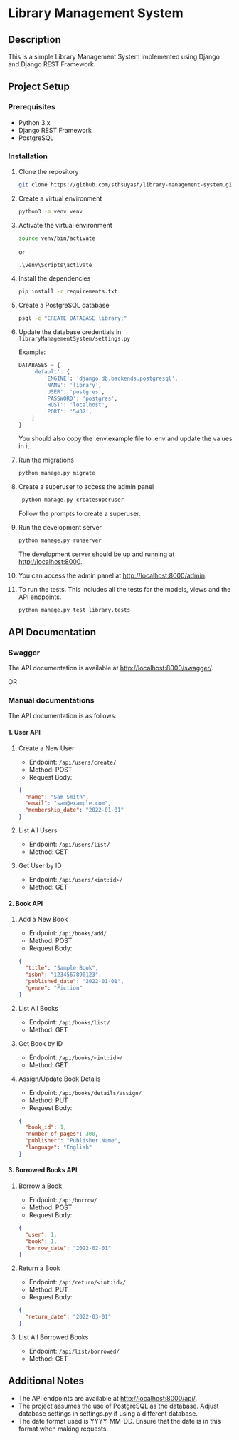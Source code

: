 # Library Management System

## Description

This is a simple Library Management System implemented using Django and Django REST Framework.

## Project Setup

### Prerequisites

- Python 3.x
- Django REST Framework
- PostgreSQL

### Installation

1. Clone the repository

   ```bash
   git clone https://github.com/sthsuyash/library-management-system.git library-management-system && cd library-management-system
   ```

2. Create a virtual environment

   ```bash
   python3 -m venv venv
   ```

3. Activate the virtual environment

   ```bash
   source venv/bin/activate
   ```

   or

   ```powershell
   .\venv\Scripts\activate
   ```

4. Install the dependencies

   ```bash
   pip install -r requirements.txt
   ```

5. Create a PostgreSQL database

   ```bash
   psql -c "CREATE DATABASE library;"
   ```

6. Update the database credentials in `libraryManagementSystem/settings.py`

   Example:

   ```python
   DATABASES = {
       'default': {
           'ENGINE': 'django.db.backends.postgresql',
           'NAME': 'library',
           'USER': 'postgres',
           'PASSWORD': 'postgres',
           'HOST': 'localhost',
           'PORT': '5432',
       }
   }
   ```

   You should also copy the .env.example file to .env and update the values in it.

7. Run the migrations

   ```bash
   python manage.py migrate
   ```

8. Create a superuser to access the admin panel

   ```bash
    python manage.py createsuperuser
   ```

   Follow the prompts to create a superuser.

9. Run the development server

   ```bash
   python manage.py runserver
   ```

   The development server should be up and running at [http://localhost:8000](http://localhost:8000).

10. You can access the admin panel at [http://localhost:8000/admin](http://localhost:8000/admin).

11. To run the tests. This includes all the tests for the models, views and the API endpoints.

    ```bash
    python manage.py test library.tests
    ```

## API Documentation

### Swagger

The API documentation is available at [http://localhost:8000/swagger/](http://localhost:8000/swagger/).

OR

### Manual documentations

The API documentation is as follows:

#### 1. User API

1. Create a New User

   - Endpoint: `/api/users/create/`
   - Method: POST
   - Request Body:

   ```json
   {
     "name": "Sam Smith",
     "email": "sam@example.com",
     "membership_date": "2022-01-01"
   }
   ```

2. List All Users

   - Endpoint: `/api/users/list/`
   - Method: GET

3. Get User by ID

   - Endpoint: `/api/users/<int:id>/`
   - Method: GET

#### 2. Book API

1. Add a New Book

   - Endpoint: `/api/books/add/`
   - Method: POST
   - Request Body:

   ```json
   {
     "title": "Sample Book",
     "isbn": "1234567890123",
     "published_date": "2022-01-01",
     "genre": "Fiction"
   }
   ```

2. List All Books

   - Endpoint: `/api/books/list/`
   - Method: GET

3. Get Book by ID

   - Endpoint: `/api/books/<int:id>/`
   - Method: GET

4. Assign/Update Book Details

   - Endpoint: `/api/books/details/assign/`
   - Method: PUT
   - Request Body:

   ```json
   {
     "book_id": 1,
     "number_of_pages": 300,
     "publisher": "Publisher Name",
     "language": "English"
   }
   ```

#### 3. Borrowed Books API

1. Borrow a Book

   - Endpoint: `/api/borrow/`
   - Method: POST
   - Request Body:

   ```json
   {
     "user": 1,
     "book": 1,
     "borrow_date": "2022-02-01"
   }
   ```

2. Return a Book

   - Endpoint: `/api/return/<int:id>/`
   - Method: PUT
   - Request Body:

   ```json
   {
     "return_date": "2022-03-01"
   }
   ```

3. List All Borrowed Books

   - Endpoint: `/api/list/borrowed/`
   - Method: GET

## Additional Notes

- The API endpoints are available at [http://localhost:8000/api/](http://localhost:8000/api/).
- The project assumes the use of PostgreSQL as the database. Adjust database settings in settings.py if using a different database.
- The date format used is YYYY-MM-DD. Ensure that the date is in this format when making requests.

